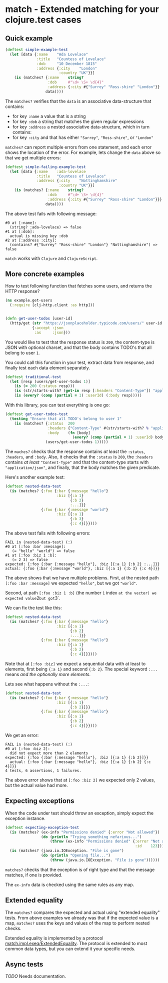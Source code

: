 # match - Extended matching for your clojure.test cases

## Quick example

```clj
(deftest simple-example-test
  (let [data {:name    "Ada Lovelace"
              :title   "Countess of Lovelace"
              :dob     "10 December 1815"
              :address {:city    "London"
                        :country "UK"}}]
    (is (matches? {:name    string?
                   :dob     #"\d+ \S+ \d{4}"
                   :address {:city #{"Surrey" "Ross-shire" "London"}}
                  data))))
```

The `matches?` verifies that the `data` is an associative data-structure that
contains:

- for key `:name` a value that is a string
- for key `:dob` a string that matches the given regular expressions
- for key `:address` a nested associative data-structure, which in turn contains:
- for key `:city` and that has either `"Surrey"`, `"Ross-shire"`, or `"London"`

`matches?` can report multiple errors from one statement, and each error shows the location
of the error. For example, lets change the `data` above so that we get multiple errors:

```clj
(deftest simple-failing-example-test
  (let [data {:name    :ada-lovelace
              :title   "Countess of Lovelace"
              :address {:city    "Nottinghamshire"
                        :country "UK"}}]
    (is (matches? {:name    string?
                   :dob     #"\d+ \S+ \d{4}"
                   :address {:city #{"Surrey" "Ross-shire" "London"}}}
                  data))))
```

The above test fails with following message:

```
#0 at [:name]:
  (string? :ada-lovelace) => false
#1 at [:dob]:
  actual is missing key :dob
#2 at [:address :city]:
  (contains? #{"Surrey" "Ross-shire" "London"} "Nottinghamshire") => false
```

`match` works with `Clojure` and `ClojureScript`.

## More concrete examples

How to test following function that fetches some users, and returns
the HTTP response?

```clj
(ns example.get-users
  (:require [clj-http.client :as http]))


(defn get-user-todos [user-id]
  (http/get (str "https://jsonplaceholder.typicode.com/users/" user-id "/todos")
            {:accept :json
             :as     :json}))
```

You would like to test that the response status is `200`, the content-type is
JSON with optional charset, and that the body contains TODO's that all belong to
user `1`.

You could call this function in your test, extract data from response, and finally
test each data element separately.

```clj
(deftest traditional-test
  (let [resp (users/get-user-todos 1)]
    (is (= 200 (:status resp)))
    (is (str/starts-with? (get-in resp [:headers "Content-Type"]) "application/json"))
    (is (every? (comp (partial = 1) :userId) (:body resp)))))
```

With this library, you can test everything is one go:

```clj
(deftest get-user-todos-test
  (testing "Ensure that all TODO's belong to user 1"
    (is (matches? {:status  200
                   :headers {"Content-Type" #(str/starts-with? % "application/json")}
                   :body    (fn [body]
                              (every? (comp (partial = 1) :userId) body))}
                  (users/get-user-todos 1)))))
```

The `maches?` checks that the response contains _at least_ the `:status`, `:headers`,
and `:body`. Also, it checks that the `:status` is `200`, the `:headers` contains
_at least_ `"Content-Type"` and that the content-type starts with `"application/json"`,
and finally, that the body matches the given predicate.

Here's another example test:

```clj
(deftest nested-data-test
  (is (matches? {:foo {:bar {:message "hello"}
                       :biz [{:a 1}
                             {:b 2}
                             :...]}}
                {:foo {:bar {:message "world"}
                       :biz [{:a 1}
                             {:b 3}
                             {:c 4}]}})))
```

The above test fails with following errors:

```
FAIL in (nested-data-test) (:)
#0 at [:foo :bar :message]:
   (= "hello" "world") => false
#1 at [:foo :biz 1 :b]:
   (= 2 3) => false
expected: {:foo {:bar {:message "hello"}, :biz [{:a 1} {:b 2} :...]}}
actual: {:foo {:bar {:message "world"}, :biz [{:a 1} {:b 3} {:c 4}]}}
```

The above shows that we have multiple problems. First, at the
nested path `[:foo :bar :message]` we expected `"hello"`, but we
got `"world"`.

Second, at path `[:foo :biz 1 :b]` (the number `1` index `at the vector) we expected value`2`but got`3`.

We can fix the test like this:

```clj
(deftest nested-data-test
  (is (matches? {:foo {:bar {:message "hello"}
                       :biz [{:a 1}
                             {:b 2}
                             :...]}}
                {:foo {:bar {:message "hello"}
                       :biz [{:a 1}
                             {:b 2}
                             {:c 4}]}})))
```

Note that at `[:foo :biz]` we expect a sequential data with at least
to elements, first being `{:a 1}` and second `{:b 2}`. The special
keyword `:...` means _and the optionally more elements_.

Lets see what happens without the `:...`:

```clj
(deftest nested-data-test
  (is (matches? {:foo {:bar {:message "hello"}
                       :biz [{:a 1}
                             {:b 2}]}}
                {:foo {:bar {:message "hello"}
                       :biz [{:a 1}
                             {:b 2}
                             {:c 4}]}})))
```

We get an error:

```
FAIL in (nested-data-test) (:)
#0 at [:foo :biz 2]:
  did not expect more than 2 elements
expected: {:foo {:bar {:message "hello"}, :biz [{:a 1} {:b 2}]}}
  actual: {:foo {:bar {:message "hello"}, :biz [{:a 1} {:b 2} {:c 4}]}}
4 tests, 6 assertions, 1 failures.
```

The above error shows that at `[:foo :biz 2]` we expected only 2 values, but the
actual value had more.

## Expecting exceptions

When the code under test should throw an exception, simply expect the exception instance.

```clj
(deftest expecting-exception-test
  (is (matches? (ex-info "Permissions denied" {:error "Not allowed"})
                (do (println "Trying something nefarious...")
                    (throw (ex-info "Permissions denied" {:error "Not allowed"
                                                          :id    123})))))
  (is (matches? (java.io.IOException. "File is gone")
                (do (println "Opening file...")
                    (throw (java.io.IOException. "File is gone"))))))
```

`matches?` checks that the exception is of right type and that the message
matches, if one is provided.

The `ex-info` data is checked using the same rules as any map.

## Extended equality

The `matches?` compares the expected and actual using "extended equality" tests. From above
examples we already was that if the expected value is a map, `matches?` uses the keys and
values of the map to perform nested checks.

Extended equality is implemented by a protocol [match.impl.exeq/ExtendedEquality](blob/main/src/main/match/impl/exeq.cljc#L28). The protocol is extended to most common data types, but you can
extend it your specific needs.

## Async tests

_TODO_ Needs documentation.

